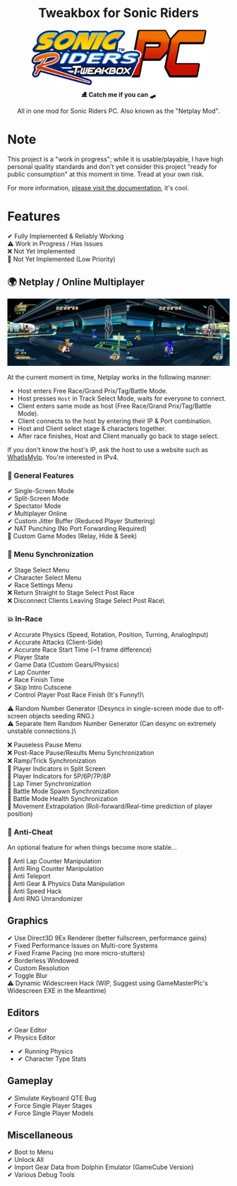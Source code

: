 <div align="center">
	<h1>Tweakbox for Sonic Riders</h1>
	<img src="./docs/Images/SRPC_Logo_Ver1.png" Width="400" /><br/>
	<strong>⛸ Catch me if you can 🛹</strong>
    <p>All in one mod for Sonic Riders PC. Also known as the "Netplay Mod".</p>
</div>

# Note

This project is a "work in progress"; while it is usable/playable, I have high personal quality standards and don't yet consider this project "ready for public consumption" at this moment in time. Tread at your own risk.

For more information, [please visit the documentation](http://sewer56.dev/Riders.Tweakbox/), it's cool.

# Features

✔ Fully Implemented & Reliably Working\
⚠ Work in Progress / Has Issues\
❌ Not Yet Implemented\
💢 Not Yet Implemented (Low Priority)

## 🌍 Netplay / Online Multiplayer

<img src="./docs/Images/SingleScreen.png" />

At the current moment in time, Netplay works in the following manner:
- Host enters Free Race/Grand Prix/Tag/Battle Mode.
- Host presses `Host` in Track Select Mode, waits for everyone to connect.
- Client enters same mode as host (Free Race/Grand Prix/Tag/Battle Mode).
- Client connects to the host by entering their IP & Port combination. 
- Host and Client select stage & characters together.
- After race finishes, Host and Client manually go back to stage select.

If you don't know the host's IP, ask the host to use a website such as [WhatIsMyIp](https://whatismyip.host).
You're interested in IPv4.

### 🚀 General Features
✔ Single-Screen Mode\
✔ Split-Screen Mode\
✔ Spectator Mode\
✔ Multiplayer Online\
✔ Custom Jitter Buffer (Reduced Player Stuttering)\
✔ NAT Punching (No Port Forwarding Required)\
💢 Custom Game Modes (Relay, Hide & Seek)

### 💫 Menu Synchronization
✔ Stage Select Menu\
✔ Character Select Menu\
✔ Race Settings Menu\
❌ Return Straight to Stage Select Post Race\
❌ Disconnect Clients Leaving Stage Select Post Race\

### 💥 In-Race
✔ Accurate Physics (Speed, Rotation, Position, Turning, AnalogInput)\
✔ Accurate Attacks (Client-Side)\
✔ Accurate Race Start Time (~1 frame difference)\
✔ Player State\
✔ Game Data (Custom Gears/Physics)\
✔ Lap Counter\
✔ Race Finish Time\
✔ Skip Intro Cutscene\
✔ Control Player Post Race Finish (It's Funny!)\

⚠ Random Number Generator (Desyncs in single-screen mode due to off-screen objects seeding RNG.)\
⚠ Separate Item Random Number Generator (Can desync on extremely unstable connections.)\

❌ Pauseless Pause Menu\
❌ Post-Race Pause/Results Menu Synchronization\
❌ Ramp/Trick Synchronization\
💢 Player Indicators in Split Screen\
💢 Player Indicators for 5P/6P/7P/8P\
💢 Lap Timer Synchronization\
💢 Battle Mode Spawn Synchronization\
💢 Battle Mode Health Synchronization\
💢 Movement Extrapolation (Roll-forward/Real-time prediction of player position)

### 🛑 Anti-Cheat
An optional feature for when things become more stable...

💢 Anti Lap Counter Manipulation\
💢 Anti Ring Counter Manipulation\
💢 Anti Teleport\
💢 Anti Gear & Physics Data Manipulation\
💢 Anti Speed Hack\
💢 Anti RNG Unrandomizer

## Graphics
✔ Use Direct3D 9Ex Renderer (better fullscreen, performance gains)\
✔ Fixed Performance Issues on Multi-core Systems\
✔ Fixed Frame Pacing (no more micro-stutters)\
✔ Borderless Windowed\
✔ Custom Resolution\
✔ Toggle Blur\
⚠ Dynamic Widescreen Hack (WIP, Suggest using GameMasterPlc's Widescreen EXE in the Meantime)

## Editors
✔ Gear Editor\
✔ Physics Editor
- ✔ Running Physics
- ✔ Character Type Stats

## Gameplay
✔ Simulate Keyboard QTE Bug\
✔ Force Single Player Stages\
✔ Force Single Player Models

## Miscellaneous
✔ Boot to Menu\
✔ Unlock All\
✔ Import Gear Data from Dolphin Emulator (GameCube Version)\
✔ Various Debug Tools